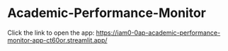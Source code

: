 # Academic-Performance-Monitor
Click the link to open the app:
https://iam0-0ap-academic-performance-monitor-app-ct60or.streamlit.app/
